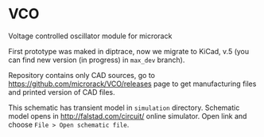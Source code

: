 # VCO
Voltage controlled oscillator module for microrack

First prototype was maked in diptrace, now we migrate to KiCad, v.5 (you can find new version (in progress) in `max_dev` branch).

Repository contains only CAD sources, go to https://github.com/microrack/VCO/releases page to get manufacturing files and printed version of CAD files.

This schematic has transient model in `simulation` directory. Schematic model opens in http://falstad.com/circuit/ online simulator. Open link and choose `File > Open schematic file`.
